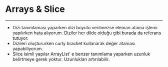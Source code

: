 # Arrays  & Slice
---

- Dizi tanımlaması yaparken dizi boyutu verilmezse eleman atama işlemi yapılırken hata alıyorum. Diziler her dilde olduğu gibi burada da referans tutuyor.
- Dizileri oluştururken curly bracket kullanarak değer ataması yapabiliyorum.
- Slice isimli yapılar ArrayList' e benzer tanımlama yaparken uzunluk belirtmeye gerek yoktur. Uzunlukları artırılabilir.